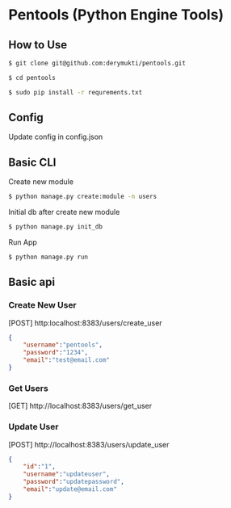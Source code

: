 # Pentools (Python Engine Tools)

## How to Use
```bash
$ git clone git@github.com:derymukti/pentools.git
```
```bash
$ cd pentools
```
```bash
$ sudo pip install -r requrements.txt
```

## Config

Update config in config.json

## Basic CLI

Create new module

```bash
$ python manage.py create:module -n users
```

Initial db after create new module
```bash
$ python manage.py init_db
```
Run App
```bash
$ python manage.py run
```

## Basic api

### Create New User
[POST] http:localhost:8383/users/create_user

```json
{
	"username":"pentools",
	"password":"1234",
	"email":"test@email.com"
}
```

### Get Users
[GET] http://localhost:8383/users/get_user

### Update User
[POST] http://localhost:8383/users/update_user

```json
{
	"id":"1",
	"username":"updateuser",
	"password":"updatepassword",
	"email":"update@email.com"
}
```